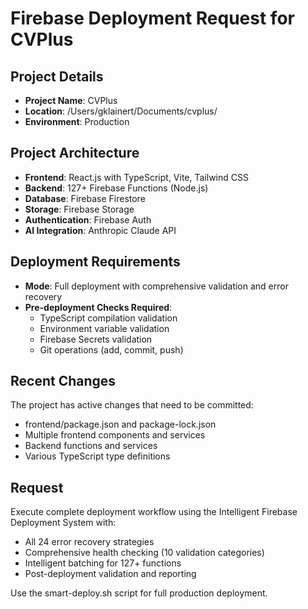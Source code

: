 # Firebase Deployment Request for CVPlus

## Project Details
- **Project Name**: CVPlus
- **Location**: /Users/gklainert/Documents/cvplus/
- **Environment**: Production

## Project Architecture
- **Frontend**: React.js with TypeScript, Vite, Tailwind CSS
- **Backend**: 127+ Firebase Functions (Node.js)
- **Database**: Firebase Firestore 
- **Storage**: Firebase Storage
- **Authentication**: Firebase Auth
- **AI Integration**: Anthropic Claude API

## Deployment Requirements
- **Mode**: Full deployment with comprehensive validation and error recovery
- **Pre-deployment Checks Required**:
  - TypeScript compilation validation
  - Environment variable validation
  - Firebase Secrets validation
  - Git operations (add, commit, push)

## Recent Changes
The project has active changes that need to be committed:
- frontend/package.json and package-lock.json
- Multiple frontend components and services  
- Backend functions and services
- Various TypeScript type definitions

## Request
Execute complete deployment workflow using the Intelligent Firebase Deployment System with:
- All 24 error recovery strategies
- Comprehensive health checking (10 validation categories)
- Intelligent batching for 127+ functions
- Post-deployment validation and reporting

Use the smart-deploy.sh script for full production deployment.